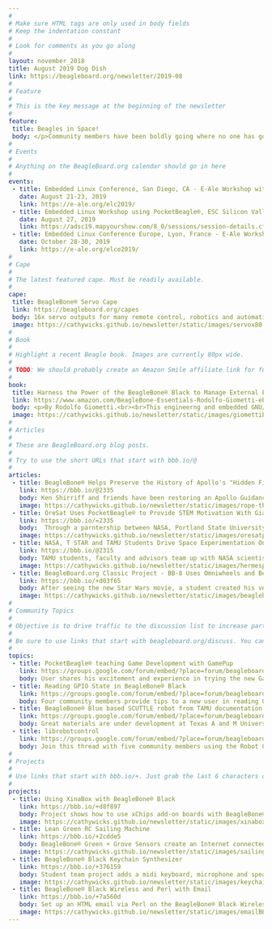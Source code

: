 ```yaml
---
# 
# Make sure HTML tags are only used in body fields
# Keep the indentation constant
# 
# Look for comments as you go along
#
layout: november_2018
title: August 2019 Dog Dish
link: https://beagleboard.org/newsletter/2019-08
#
# Feature
#
# This is the key message at the beginning of the newsletter
#
feature:
 title: Beagles in Space!
 body: </p>Community members have been boldly going where no one has gone before using single board computers from BeagleBoard.org® for many years.  Inspired by the celebration events of the Apollo 11 - 50th anniversary, including an Apollo Guidance Computer restoration using BeagleBone® Black, we take a look at just a few of the many space related projects using <a href="https://beagleboard.org/boards">BeagleBoard®</a> SBCs.  From a fictional Star Wars movie BB-8 robot project to student-led CubeSats which teach STEM using 400km selfie sticks, to experiment stations on the International Space Station, space projects inspire creativity and problem solving.  We would love to hear about your Space related project to share in future newsletters.<br>&mdash;<strong>Christine Long</strong>, <em>Executive Director</em></p>
#
# Events
#
# Anything on the BeagleBoard.org calendar should go in here
#
events:
 - title: Embedded Linux Conference, San Diego, CA - E-Ale Workshop with PocketBeagle®
   date: August 21-23, 2019 
   link: https://e-ale.org/elc2019/
 - title: Embedded Linux Workshop using PocketBeagle®, ESC Silicon Valley
   date: August 27, 2019 
   link: https://adsc19.mapyourshow.com/8_0/sessions/session-details.cfm?scheduleid=3  
 - title: Embedded Linux Conference Europe, Lyon, France - E-Ale Workshop with PocketBeagle®
   date: October 28-30, 2019
   link: https://e-ale.org/elce2019/
#
# Cape
#
# The latest featured cape. Must be readily available.
#
cape:
 title: BeagleBone® Servo Cape
 link: https://beagleboard.org/capes
 body: 16x servo outputs for many remote control, robotics and automation projects.  5V power input 12C EEPROM
 image: https://cathywicks.github.io/newsletter/static/images/servox80.png
#
# Book
#
# Highlight a recent Beagle book. Images are currently 80px wide.
# 
# TODO: We should probably create an Amazon Smile affiliate link for future books.
#
book:
 title: Harness the Power of the BeagleBone® Black to Manage External Environments using C, Bash and Phython/PHP Programming 
 link: https://www.amazon.com/BeagleBone-Essentials-Rodolfo-Giometti-ebook/dp/B00YHBVHCI
 body: <p>By Rodolfo Giometti.<br><br>This engineerng and embedded GNU/Linux expert is the author of several books.</p>
 image: https://cathywicks.github.io/newsletter/static/images/giomettibookx80.jpg
#
# Articles
#
# These are BeagleBoard.org blog posts.
#
# Try to use the short URLs that start with bbb.io/@
#
articles:
 - title: BeagleBone® Helps Preserve the History of Apollo's "Hidden Figures"
   link: https://bbb.io/@2335
   body: Ken Shirriff and friends have been restoring an Apollo Guidance Computer that was used for ground testing of the NASA Apollo Lunar Module. Discover how their work is helping to preserve history.
   image: https://cathywicks.github.io/newsletter/static/images/rope-threaderx280.jpg
 - title: OreSat Uses PocketBeagle® to Provide STEM Motivation With Giant “Selfie-Stick” from Space
   link: https://bbb.io/=2335
   body:  Through a parntership between NASA, Portland State University and educators across the state, find out how BeagleBoard.org® PocketBeagles® are playing a key role in bringing Oregon's First Satellite into orbit. 
   image: https://cathywicks.github.io/newsletter/static/images/oresatpromopicx280.png
 - title: NASA, T STAR and TAMU Students Drive Space Experimentation On the ISS Using BeagleBone® Black
   link: https://bbb.io/@2315
   body: TAMU students, faculty and advisors team up with NASA scientists to launch a remote experimentation program on the International Space Station this summer providing control to teams on the ground.
   image: https://cathywicks.github.io/newsletter/static/images/hermespromox280.png
 - title: BeagleBoard.org Classic Project - BB-8 Uses Omniwheels and BeagleBone® for Self-Balancing Head 
   link: https://bbb.io/+d03f65
   body: After seeing the new Star Wars movie, a student created his very own full-size BB-8 self-balancing robot and wrote these instructions.
   image: https://cathywicks.github.io/newsletter/static/images/beaglebb8x280.jpg
#
# Community Topics
#
# Objective is to drive traffic to the discussion list to increase participation.
#
# Be sure to use links that start with beagleboard.org/discuss. You can grab the links from there.
#
topics:
 - title: PocketBeagle® teaching Game Development with GamePup
   link: https://groups.google.com/forum/embed/?place=forum/beagleboard&showsearch=true&showpopout=true&showtabs=false&hideforumtitle=true&parenturl=https%3A%2F%2Fbeagleboard.org%2Fdiscuss#!category-topic/beagleboard/newbies/MwQbS5K31kI
   body: User shares his excitement and experience in trying the new GamePup cape with PocketBeagle®
 - title: Reading GPIO State in BeagleBone® Black
   link: https://groups.google.com/forum/embed/?place=forum/beagleboard&showsearch=true&showpopout=true&showtabs=false&hideforumtitle=true&parenturl=https%3A%2F%2Fbeagleboard.org%2Fdiscuss#!category-topic/beagleboard/newbies/A32nyTiPV8Q
   body: Four community members provide tips to a new user in reading GPIO
 - title: BeagleBone® Blue based SCUTTLE robot from TAMU documentation published
   link: https://groups.google.com/forum/embed/?place=forum/beagleboard&showsearch=true&showpopout=true&showtabs=false&hideforumtitle=true&parenturl=https%3A%2F%2Fbeagleboard.org%2Fdiscuss#!category-topic/beagleboard/newbies/T07U0Vl5bec
   body: Great materials are under development at Texas A and M University for a course in mechatronics, check them out.
 - title: librobotcontrol
   link: https://groups.google.com/forum/embed/?place=forum/beagleboard&showsearch=true&showpopout=true&showtabs=false&hideforumtitle=true&parenturl=https%3A%2F%2Fbeagleboard.org%2Fdiscuss#!category-topic/beagleboard/newbies/T07U0Vl5bec
   body: Join this thread with five community members using the Robot Control Library 
#
# Projects
#
# Use links that start with bbb.io/+. Just grab the last 6 characters of the project URL to put at the end.
#
projects:
 - title: Using XinaBox with BeagleBone® Black
   link: https://bbb.io/+d8f897
   body: Project shows how to use xChips add-on boards with BeagleBone® Black through a XinaBox bridge using I2C.
   image: https://cathywicks.github.io/newsletter/static/images/xinaboxx270.jpg
 - title: Lean Green RC Sailing Machine
   link: https://bbb.io/+2cdde5
   body: BeagleBone® Green + Grove Sensors create an Internet connected boat that controls and senses in real time over a GSM cell link.
   image: https://cathywicks.github.io/newsletter/static/images/sailingx270.jpg
 - title: BeagleBone® Black Keychain Synthesizer
   link: https://bbb.io/+376159
   body: Student team project adds a midi keyboard, microphone and speakers for that composer on the go!
   image: https://cathywicks.github.io/newsletter/static/images/keychainx270.jpg
 - title: BeagleBone® Black Wireless and Perl with Email
   link: https://bbb.io/+7a560d
   body: Set up an HTML email via Perl on the BeagleBone® Black Wireless with some G-mail. 
   image: https://cathywicks.github.io/newsletter/static/images/emailBBx270.png
---
```


